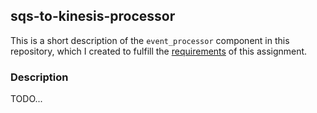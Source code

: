 ## sqs-to-kinesis-processor

This is a short description of the `event_processor` component in this repository, which I created to fulfill the [requirements](../README.md) of this assignment. 

### Description

TODO...